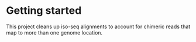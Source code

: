 # Getting started

This project cleans up iso-seq alignments to account for chimeric reads that map to more than one genome location.
